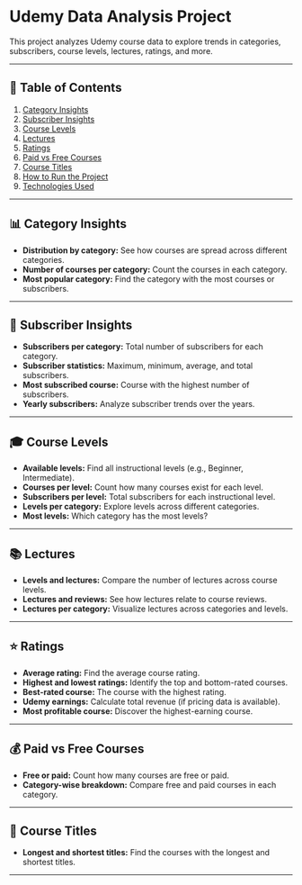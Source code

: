 # Udemy Data Analysis Project

This project analyzes Udemy course data to explore trends in categories, subscribers, course levels, lectures, ratings, and more.

---

## 📑 Table of Contents
1. [Category Insights](#category-insights)
2. [Subscriber Insights](#subscriber-insights)
3. [Course Levels](#course-levels)
4. [Lectures](#lectures)
5. [Ratings](#ratings)
6. [Paid vs Free Courses](#paid-vs-free-courses)
7. [Course Titles](#course-titles)
8. [How to Run the Project](#how-to-run-the-project)
9. [Technologies Used](#technologies-used)

---

## 📊 Category Insights
- **Distribution by category:** See how courses are spread across different categories.  
- **Number of courses per category:** Count the courses in each category.  
- **Most popular category:** Find the category with the most courses or subscribers.

---

## 👥 Subscriber Insights
- **Subscribers per category:** Total number of subscribers for each category.  
- **Subscriber statistics:** Maximum, minimum, average, and total subscribers.  
- **Most subscribed course:** Course with the highest number of subscribers.  
- **Yearly subscribers:** Analyze subscriber trends over the years.

---

## 🎓 Course Levels
- **Available levels:** Find all instructional levels (e.g., Beginner, Intermediate).  
- **Courses per level:** Count how many courses exist for each level.  
- **Subscribers per level:** Total subscribers for each instructional level.  
- **Levels per category:** Explore levels across different categories.  
- **Most levels:** Which category has the most levels?

---

## 📚 Lectures
- **Levels and lectures:** Compare the number of lectures across course levels.  
- **Lectures and reviews:** See how lectures relate to course reviews.  
- **Lectures per category:** Visualize lectures across categories and levels.

---

## ⭐ Ratings
- **Average rating:** Find the average course rating.  
- **Highest and lowest ratings:** Identify the top and bottom-rated courses.  
- **Best-rated course:** The course with the highest rating.  
- **Udemy earnings:** Calculate total revenue (if pricing data is available).  
- **Most profitable course:** Discover the highest-earning course.

---

## 💰 Paid vs Free Courses
- **Free or paid:** Count how many courses are free or paid.  
- **Category-wise breakdown:** Compare free and paid courses in each category.

---

## 📝 Course Titles
- **Longest and shortest titles:** Find the courses with the longest and shortest titles.

---

